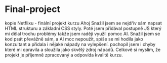# Final-project
kopie Netflixu - finální projekt kurzu
Ahoj
 Snažil jsem se nejdřív sám napsat HTML strukturu a základní CSS styly.
 Poté jsem přidával postupně JS který mi dělal trochu problémy takže jsem raději využil pomoc AI.
Snažil jsem se kod psát převážně sám, a AI moc nepoužít, spíše se mi hodila jako konzultant a přidala i nějaké nápady na vylepšení. 
pochopil jsem i chyby které mi opravila a sloužila jako skvělý zdroj nápadů.
Celkově si myslím, že projekt je příjemně zpracovaný a odpovída kvalitě kurzu. 
